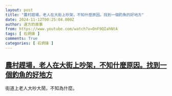 ```yaml
---
layout: post
title: "農村趕場，老人在大街上吵架，不知什麼原因。找到一個釣魚的好地方"
date: 2024-11-12T00:25:04.000Z
author: 遠方的故事
from: https://www.youtube.com/watch?v=OnF9QIahNtA
tags: [ 石炳锋 ]
comments: True
categories: [ 石炳锋 ]
---
```

<!--1731371104000-->
[農村趕場，老人在大街上吵架，不知什麼原因。找到一個釣魚的好地方](https://www.youtube.com/watch?v=OnF9QIahNtA)
------

<div>
街道上老人大吵大鬧，不知為什麼。
</div>
